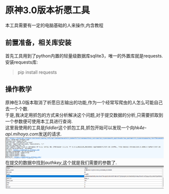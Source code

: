 # 原神3.0版本祈愿工具
本工具需要有一定的电脑基础的人来操作,内含教程  
## 前置准备，相关库安装
首先工具用到了python内置的轻量级数据库sqlite3，唯一的外置库就是requests.  
安装requests库:  
>pip install requests
## 操作教学
原神在3.0版本取消了祈愿日志输出的功能,作为一个经常写爬虫的人怎么可能自己去一个个数.  
于是,我决定用抓包的方式来分析解决这个问题,对于提交数据的分析,只需要抓取到一个参数便可使用本工具进行查询.  
这里我使用的工具是*fiddler*这个抓包工具,抓包开始可以发现一个向*hk4e-api.mihoyo.com*发送的请求.  
![图片1](https://github.com/UnAbuse/YuanShen3.0-Prayer-Tool/blob/main/%5D42O6D6PKKES9IA3_$~%25%7DES.png)  
在提交的数据中找到*authkey*,这个就是我们需要的参数了.
![图片2](https://github.com/UnAbuse/YuanShen3.0-Prayer-Tool/blob/efa4cef5c203ce7a3dbe00aac4a913b0f7e4cb9b/1.png)  
